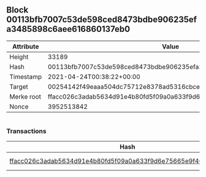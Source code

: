 ## Block 00113bfb7007c53de598ced8473bdbe906235efa3485898c6aee616860137eb0

Attribute | Value
--- | ---
Height | 33189
Hash | 00113bfb7007c53de598ced8473bdbe906235efa3485898c6aee616860137eb0
Timestamp | 2021-04-24T00:38:22+00:00
Target | 00254142f49eaaa504dc75712e8378ad5316cbcead634704b3734b6271167cc4
Merke root | ffacc026c3adab5634d91e4b80fd5f09a0a633f9d6e75665e9f40252d382e75a
Nonce | 3952513842

```

```

### Transactions

Hash | Amount
--- | ---
[ffacc026c3adab5634d91e4b80fd5f09a0a633f9d6e75665e9f40252d382e75a](ffacc026c3adab5634d91e4b80fd5f09a0a633f9d6e75665e9f40252d382e75a.md) | 10.00000000 SKEPTI 
